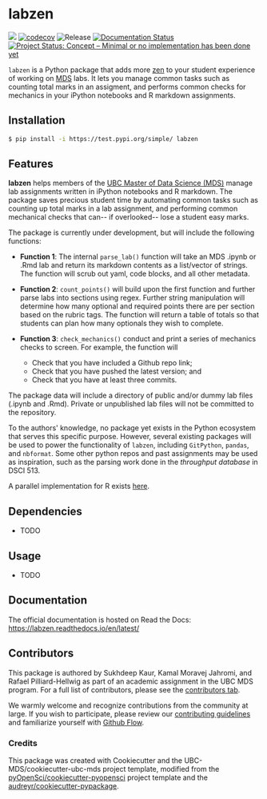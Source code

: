 # labzen 

![](https://github.com/UBC-MDS/labzen/workflows/build/badge.svg) [![codecov](https://codecov.io/gh/UBC-MDS/labzen/branch/main/graph/badge.svg)](https://codecov.io/gh/UBC-MDS/labzen) ![Release](https://github.com/UBC-MDS/labzen/workflows/Release/badge.svg) [![Documentation Status](https://readthedocs.org/projects/labzen/badge/?version=latest)](https://labzen.readthedocs.io/en/latest/?badge=latest)
[![Project Status: Concept – Minimal or no implementation has been done yet](https://www.repostatus.org/badges/latest/concept.svg)](https://www.repostatus.org/#concept)


`labzen` is a Python package that adds more [zen](https://en.wikipedia.org/wiki/Zen) to your student experience of working on [MDS](https://masterdatascience.ubc.ca/) labs. It lets you manage common tasks such as counting total marks in an assigment, and performs common checks for mechanics in your iPython notebooks and R markdown assignments.

## Installation

```bash
$ pip install -i https://test.pypi.org/simple/ labzen
```

## Features

**labzen** helps members of the [UBC Master of Data Science (MDS)](https://masterdatascience.ubc.ca/) manage lab assignments written in iPython notebooks and R markdown. The package saves precious student time by automating common tasks such as counting up total marks in a lab assignment, and performing common mechanical checks that can-- if overlooked-- lose a student easy marks.

The package is currently under development, but will include the following functions:

- **Function 1**: The internal `parse_lab()` function will take an MDS .ipynb or .Rmd lab and return its markdown contents as a list/vector of strings. The function will scrub out yaml, code blocks, and all other metadata.

- **Function 2**: `count_points()` will build upon the first function and further parse labs into sections using regex. Further string manipulation will determine how many optional and required points there are per section based on the rubric tags. The function will return a table of totals so that students can plan how many optionals they wish to complete.

- **Function 3**: `check_mechanics()` conduct and print a series of mechanics checks to screen. For example, the function will
    - Check that you have included a Github repo link;
	- Check that you have pushed the latest version; and
	- Check that you have at least three commits.

The package data will include a directory of public and/or dummy lab files (.ipynb and .Rmd). Private or unpublished lab files will not be committed to the repository.

To the authors' knowledge, no package yet exists in the Python ecosystem that serves this specific purpose. However, several existing packages will be used to power the functionality of `labzen`, including `GitPython`, `pandas`, and `nbformat`. Some other python repos and past assignments may be used as inspiration, such as the parsing work done in the _throughput database_ in DSCI 513.

A parallel implementation for R exists [here](https://github.com/UBC-MDS/labzenr).

## Dependencies

- TODO

## Usage

- TODO

## Documentation

The official documentation is hosted on Read the Docs: https://labzen.readthedocs.io/en/latest/

## Contributors

This package is authored by Sukhdeep Kaur, Kamal Moravej Jahromi, and Rafael Pilliard-Hellwig as part of an academic assignment in the UBC MDS program. For a full list of contributors, please see the [contributors tab](https://github.com/UBC-MDS/labzen/graphs/contributors). 

We warmly welcome and recognize contributions from the community at large. If you wish to participate, please review our [contributing guidelines](CONTRIBUTING.rst) and familiarize yourself with [Github Flow](https://blog.programster.org/git-workflows).
### Credits

This package was created with Cookiecutter and the UBC-MDS/cookiecutter-ubc-mds project template, modified from the [pyOpenSci/cookiecutter-pyopensci](https://github.com/pyOpenSci/cookiecutter-pyopensci) project template and the [audreyr/cookiecutter-pypackage](https://github.com/audreyr/cookiecutter-pypackage).
